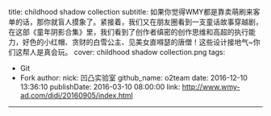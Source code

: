 title: childhood shadow collection
subtitle: 如果你觉得WMY都是靠卖萌刷来客单的话，那你就盲人摸象了。紧接着，我们又在朋友圈看到一支童话故事穿越剧，在这部《童年阴影合集》里，我们看到了创作者缜密的创作思维和高超的执行能力，好色的小红帽、贪财的白雪公主、见美女直嘚瑟的唐僧！这些设计接地气~你们这帮人是真会玩。
cover: childhood shadow collection.png
tags:
  - Git
  - Fork
author:
  nick: 凹凸实验室
  github_name: o2team
date: 2016-12-10 13:36:10
publishDate: 2016-03-10 08:00:00
link: http://www.wmy-ad.com/didi/20160905/index.html
---

<!-- more -->

